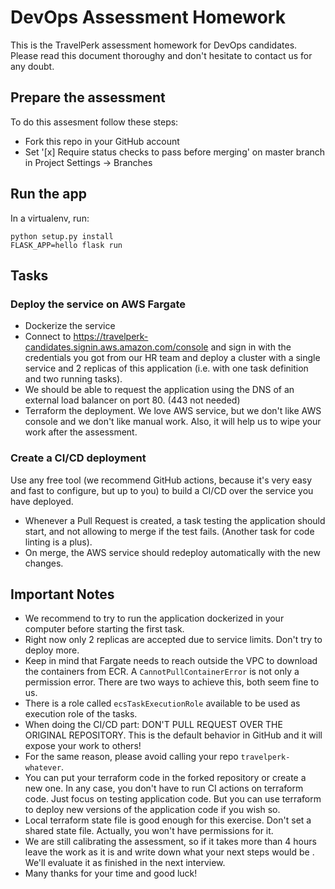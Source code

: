 # DevOps Assessment Homework

This is the TravelPerk assessment homework for DevOps candidates. Please read
this document thoroughy and don't hesitate to contact us for any doubt.

## Prepare the assessment

To do this assesment follow these steps:

  * Fork this repo in your GitHub account
  * Set '[x] Require status checks to pass before merging' on master branch in Project Settings -> Branches

## Run the app

In a virtualenv, run:

    python setup.py install
    FLASK_APP=hello flask run

## Tasks

### Deploy the service on AWS Fargate

   * Dockerize the service
   * Connect to https://travelperk-candidates.signin.aws.amazon.com/console
     and sign in with the credentials you got from our HR team and deploy a
     cluster with a single service and 2 replicas of this application (i.e. 
     with one task definition and two running tasks).
   * We should be able to request the application using the DNS of an
     external load balancer on port 80. (443 not needed)
   * Terraform the deployment. We love AWS service, but we don't like AWS
     console and we don't like manual work. Also, it will help us to wipe your
     work after the assessment.

### Create a CI/CD deployment

Use any free tool (we recommend GitHub actions, because it's very easy and fast
to configure, but up to you) to build a CI/CD over the service you have deployed.

  * Whenever a Pull Request is created, a task testing the application should 
    start, and not allowing to merge if the test fails. (Another task for code 
    linting is a plus).
  * On merge, the AWS service should redeploy automatically with the new changes.

## Important Notes

  * We recommend to try to run the application dockerized in your computer
    before starting the first task.
  * Right now only 2 replicas are accepted due to service limits. Don't try to
    deploy more.
  * Keep in mind that Fargate needs to reach outside the VPC to download the
    containers from ECR. A `CannotPullContainerError` is not only a permission
    error. There are two ways to achieve this, both seem fine to us.
  * There is a role called `ecsTaskExecutionRole` available to be used as
    execution role of the tasks.
  * When doing the CI/CD part: DON'T PULL REQUEST OVER THE ORIGINAL REPOSITORY.
    This is the default behavior in GitHub and it will expose your work to others!
  * For the same reason, please avoid calling your repo `travelperk-whatever`.
  * You can put your terraform code in the forked repository or create a new
    one. In any case, you don't have to run CI actions on terraform code. Just
    focus on testing application code. But you can use terraform to deploy new
    versions of the application code if you wish so.
  * Local terraform state file is good enough for this exercise. Don't set a
    shared state file. Actually, you won't have permissions for it.
  * We are still calibrating the assessment, so if it takes more than 4 hours
    leave the work as it is and write down what your next steps would be . We'll
    evaluate it as finished in the next interview.
  * Many thanks for your time and good luck!
